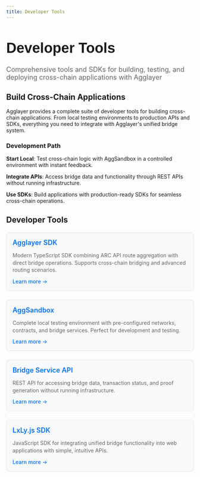 ```yaml
---
title: Developer Tools
---
```


<!-- Page Header Component -->
<h1 style="text-align: left; font-size: 38px; font-weight: 700; font-family: 'Inter Tight', sans-serif;">
  Developer Tools
</h1>

<div style="text-align: left; margin: 0.5rem 0;">
  <p style="font-size: 18px; color: #666; max-width: 600px; margin: 0;">
    Comprehensive tools and SDKs for building, testing, and deploying cross-chain applications with Agglayer
  </p>
</div>

## Build Cross-Chain Applications

Agglayer provides a complete suite of developer tools for building cross-chain applications. From local testing environments to production APIs and SDKs, everything you need to integrate with Agglayer's unified bridge system.

### Development Path

**Start Local**: Test cross-chain logic with AggSandbox in a controlled environment with instant feedback.

**Integrate APIs**: Access bridge data and functionality through REST APIs without running infrastructure.

**Use SDKs**: Build applications with production-ready SDKs for seamless cross-chain operations.

## Developer Tools

<div style="display: flex; flex-direction: column; gap: 1rem; max-width: 800px; margin: 1rem 0;">

  <!-- Agglayer SDK Card -->
  <div style="background: #f8f9fa; border: 1px solid #dee2e6; border-radius: 6px; padding: 1rem 1rem; margin: 0.25rem 0;">
    <h3 style="color: #0071F7; margin: 0 0 0.5rem 0; font-size: 18px; font-weight: 600;">
      Agglayer SDK
    </h3>
    <p style="color: #666; margin-bottom: 0.75rem; line-height: 1.4; font-size: 14px;">
      Modern TypeScript SDK combining ARC API route aggregation with direct bridge operations. Supports cross-chain bridging and advanced routing scenarios.
    </p>
    <a href="/agglayer/developer-tools/agglayer-sdk/" style="color: #0071F7; text-decoration: none; font-weight: 500; font-size: 14px;">
      Learn more →
    </a>
  </div>

  <!-- AggSandbox Card -->
  <div style="background: #f8f9fa; border: 1px solid #dee2e6; border-radius: 6px; padding: 1rem 1rem; margin: 0.25rem 0;">
    <h3 style="color: #0071F7; margin: 0 0 0.5rem 0; font-size: 18px; font-weight: 600;">
      AggSandbox
    </h3>
    <p style="color: #666; margin-bottom: 0.75rem; line-height: 1.4; font-size: 14px;">
      Complete local testing environment with pre-configured networks, contracts, and bridge services. Perfect for development and testing.
    </p>
    <a href="/agglayer/developer-tools/aggsandbox/" style="color: #0071F7; text-decoration: none; font-weight: 500; font-size: 14px;">
      Learn more →
    </a>
  </div>

  <!-- Bridge Service API Card -->
  <div style="background: #f8f9fa; border: 1px solid #dee2e6; border-radius: 6px; padding: 1rem 1rem; margin: 0.25rem 0;">
    <h3 style="color: #0071F7; margin: 0 0 0.5rem 0; font-size: 18px; font-weight: 600;">
      Bridge Service API
    </h3>
    <p style="color: #666; margin-bottom: 0.75rem; line-height: 1.4; font-size: 14px;">
      REST API for accessing bridge data, transaction status, and proof generation without running infrastructure.
    </p>
    <a href="/agglayer/developer-tools/bridge-service-api/" style="color: #0071F7; text-decoration: none; font-weight: 500; font-size: 14px;">
      Learn more →
    </a>
  </div>

  <!-- LxLyJS SDK Card -->
  <div style="background: #f8f9fa; border: 1px solid #dee2e6; border-radius: 6px; padding: 1rem 1rem; margin: 0.25rem 0;">
    <h3 style="color: #0071F7; margin: 0 0 0.5rem 0; font-size: 18px; font-weight: 600;">
      LxLy.js SDK
    </h3>
    <p style="color: #666; margin-bottom: 0.75rem; line-height: 1.4; font-size: 14px;">
      JavaScript SDK for integrating unified bridge functionality into web applications with simple, intuitive APIs.
    </p>
    <a href="/agglayer/developer-tools/lxlyjs/" style="color: #0071F7; text-decoration: none; font-weight: 500; font-size: 14px;">
      Learn more →
    </a>
  </div>

</div>
